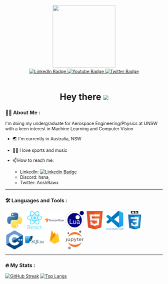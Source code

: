 <div id="header" align="center">
  <img src="https://media.giphy.com/media/v1.Y2lkPTc5MGI3NjExMmV3MThldGlkMG5qb3F0aGhpazg1cGVqdjBwaDBqdHdoanU5cWsyNyZlcD12MV9pbnRlcm5hbF9naWZfYnlfaWQmY3Q9Zw/D8HLAWDFmPauTi5QV7/giphy.gif" height=200 width=200 border-radius=50>
  
  <div id="badges">
  <a href="https://www.linkedin.com/in/ansh-rawat-2b5736256/">
    <img src="https://img.shields.io/badge/LinkedIn-blue?style=for-the-badge&logo=linkedin&logoColor=white" alt="LinkedIn Badge"/>
  </a>
  <a href="https://www.youtube.com/channel/UCih5OBmYNAC6E-qL-BuFxkw">
    <img src="https://img.shields.io/badge/YouTube-red?style=for-the-badge&logo=youtube&logoColor=white" alt="Youtube Badge"/>
  </a>
  <a href="https://twitter.com/AnshRawx">
    <img src="https://img.shields.io/badge/Twitter-blue?style=for-the-badge&logo=twitter&logoColor=white" alt="Twitter Badge"/>
  </a>
</div>

<img src="https://komarev.com/ghpvc/?username=Anshxy&style=flat-square&color=blue" alt=""/>

<h1>
  Hey there
  <img src="https://media.giphy.com/media/hvRJCLFzcasrR4ia7z/giphy.gif" width="30px"/>
</h1>

</div>

### :man_technologist: About Me :

I'm doing my undergraduate for Aerospace Engineering/Physics at UNSW with a keen interest in Machine Learning and Computer Vision

- 🌏 I'm currently in Australia, NSW
- 🏉🎵 I love sports and music
- 📫How to reach me:
  
  - LinkedIn: [![Linkedin Badge](https://img.shields.io/badge/LinkedIn-blue?style=flat&logo=Linkedin&logoColor=white)](https://www.linkedin.com/in/ansh-rawat-2b5736256/)
  - Discord: hsna_
  - Twitter: AnshRawx

---

### 🛠️ Languages and Tools :

<div>
  <img src="https://github.com/devicons/devicon/blob/master/icons/python/python-original.svg" title="Python" alt="Python" width="60" height="60"/>
  <img src="https://github.com/devicons/devicon/blob/master/icons/react/react-original-wordmark.svg" title="React" alt="React" width="60" height="60"/>
  <img src="https://github.com/devicons/devicon/blob/master/icons/tensorflow/tensorflow-original-wordmark.svg" title="Tensorflow" alt="Tensorflow" width="60" height="60"/>
  <img src="https://github.com/devicons/devicon/blob/master/icons/lua/lua-original.svg" title="Lua" alt="Lua" width="60" height="60"/>
  <img src="https://github.com/devicons/devicon/blob/master/icons/html5/html5-original.svg" title="HTML5" alt="HTML5" width="60" height="60"/>
  <img src="https://github.com/devicons/devicon/blob/master/icons/vscode/vscode-original-wordmark.svg" title="VS Code" alt="VS Code" width="60" height="60"/>
  <img src="https://github.com/devicons/devicon/blob/master/icons/css3/css3-original-wordmark.svg" title="CSS3" alt="CSS3" width="60" height="60"/>
  <img src="https://github.com/devicons/devicon/blob/master/icons/cplusplus/cplusplus-original.svg" title="C++" alt="C++" width="60" height="60"/>
  <img src="https://github.com/devicons/devicon/blob/master/icons/sqlite/sqlite-original-wordmark.svg" title="SQLite" alt="SQLite" width="60" height="60"/>
  <img src="https://github.com/devicons/devicon/blob/master/icons/firebase/firebase-original-wordmark.svg" title="Firebase" alt="Firebase" width="60" height="60"/>
  <img src="https://github.com/devicons/devicon/blob/master/icons/jupyter/jupyter-original-wordmark.svg" title="Jupyter" alt="Jupyter" width="60" height="60"/>


</div>

--- 

### :fire: My Stats : 

[![GitHub Streak](http://github-readme-streak-stats.herokuapp.com?user=Anshxy&theme=dark&background=000000)](https://git.io/streak-stats)
[![Top Langs](https://github-readme-stats.vercel.app/api/top-langs/?username=Anshxy&layout=compact&theme=vision-friendly-dark)](https://github.com/anuraghazra/github-readme-stats)



